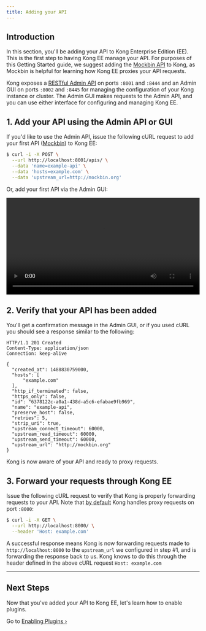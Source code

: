 ```yaml
---
title: Adding your API
---
```


## Introduction

In this section, you'll be adding your API to Kong Enterprise Edition (EE).
This is the first
step to having Kong EE manage your API. For purposes of this Getting Started
guide, we suggest adding the [Mockbin API][mockbin] to Kong, as Mockbin is
helpful for learning how Kong EE proxies your API requests.

Kong exposes a [RESTful Admin API][API] on ports `:8001` and `:8444` and an
Admin GUI on ports `:8002` and `:8445` for managing the
configuration of your Kong instance or cluster. The Admin GUI makes
requests to the Admin API, and you can use either interface for configuring
and managing Kong EE.

## 1. Add your API using the Admin API or GUI

If you'd like to use the Admin API, issue the following cURL request to add
your first API ([Mockbin][mockbin]) to Kong EE:

```bash
$ curl -i -X POST \
  --url http://localhost:8001/apis/ \
  --data 'name=example-api' \
  --data 'hosts=example.com' \
  --data 'upstream_url=http://mockbin.org'
```

Or, add your first API via the Admin GUI:

<video width="100%" autoplay loop controls>
  <source src="https://konghq.com/wp-content/uploads/2018/03/first-api-ee0.31.mp4" type="video/mp4">
  Your browser does not support the video tag.
</video>


## 2. Verify that your API has been added

You'll get a confirmation message in the Admin GUI, or if you used cURL
you should see a response similar to the following:

```http
HTTP/1.1 201 Created
Content-Type: application/json
Connection: keep-alive

{
  "created_at": 1488830759000,
  "hosts": [
      "example.com"
  ],
  "http_if_terminated": false,
  "https_only": false,
  "id": "6378122c-a0a1-438d-a5c6-efabae9fb969",
  "name": "example-api",
  "preserve_host": false,
  "retries": 5,
  "strip_uri": true,
  "upstream_connect_timeout": 60000,
  "upstream_read_timeout": 60000,
  "upstream_send_timeout": 60000,
  "upstream_url": "http://mockbin.org"
}
```

Kong is now aware of your API and ready to proxy requests.

## 3. Forward your requests through Kong EE

Issue the following cURL request to verify that Kong is properly forwarding
requests to your API. Note that [by default][proxy-port] Kong handles proxy
requests on port `:8000`:

```bash
$ curl -i -X GET \
  --url http://localhost:8000/ \
  --header 'Host: example.com'
```

A successful response means Kong is now forwarding requests made to
`http://localhost:8000` to the `upstream_url` we configured in step #1,
and is forwarding the response back to us. Kong knows to do this through
the header defined in the above cURL request `Host: example.com`

---

## Next Steps

Now that you've added your API to Kong EE, let's learn how to enable plugins.

Go to [Enabling Plugins &rsaquo;][enabling-plugins]

[API]: /latest/admin-api
[enabling-plugins]: /enterprise/{{page.kong_version}}/getting-started/enabling-plugins
[proxy-port]: /latest/configuration/#nginx-section
[mockbin]: https://mockbin.com/
